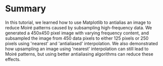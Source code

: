 # Summary

In this tutorial, we learned how to use Matplotlib to antialias an image to reduce Moiré patterns caused by subsampling high-frequency data. We generated a 450x450 pixel image with varying frequency content, and subsampled the image from 450 data pixels to either 125 pixels or 250 pixels using 'nearest' and 'antialiased' interpolation. We also demonstrated how upsampling an image using 'nearest' interpolation can still lead to Moiré patterns, but using better antialiasing algorithms can reduce these effects.
